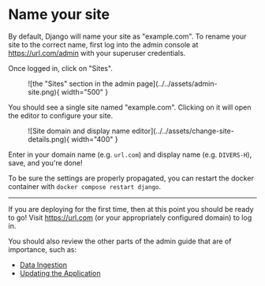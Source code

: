 # Name your site

By default, Django will name your site as "example.com". To rename your site to the correct name, first log into the admin console at <https://url.com/admin> with your superuser credentials.

Once logged in, click on "Sites".

<figure markdown="span">
  ![the "Sites" section in the admin page](../../assets/admin-site.png){ width="500" }
</figure>

You should see a single site named "example.com". Clicking on it will open the editor to configure your site.

<figure markdown="span">
  ![Site domain and display name editor](../../assets/change-site-details.png){ width="400" }
</figure>

Enter in your domain name (e.g. `url.com`) and display name (e.g. `DIVERS-H`), save, and you're done!

To be sure the settings are properly propagated, you can restart the docker container with `docker compose restart django`.

---

If you are deploying for the first time, then at this point you should be ready to go! Visit <https://url.com> (or your appropriately configured domain) to log in.

You should also review the other parts of the admin guide that are of importance, such as:

- [Data Ingestion](../data-ingestion.md)
- [Updating the Application](../updating.md)
